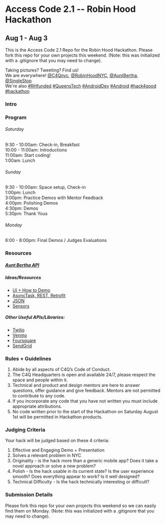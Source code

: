 # Access Code 2.1 -- Robin Hood Hackathon
## Aug 1 - Aug 3  
 
This is the Access Code 2.1 Repo for the Robin Hood Hackathon. Please fork this repo for your own projects this weekend.  (Note: this was initialized with a .gitignore that you may need to change).  
  
Taking pictures? Tweeting? Find us!  
We are everywhere! [@C4Qnyc](https://twitter.com/c4qnyc), [@RobinHoodNYC](https://twitter.com/RobinHoodNYC), [@AuntBertha](https://twitter.com/AuntBertha), [@SingleStop](https://twitter.com/SingleStop)  
We're also [#RHfunded](https://twitter.com/hashtag/RHFunded?src=hash) [#QueensTech](https://twitter.com/hashtag/QueensTech?src=hash) [#AndroidDev](https://twitter.com/hashtag/AndroidDev?src=hash) [#Android](https://twitter.com/hashtag/Android?src=hash) [#hack4good]() [#hackathon](https://twitter.com/hashtag/hack4good?src=hash)


### Intro  

### Program  

###### Saturday  
9:30 - 10:00am: Check-in, Breakfast  
10:00 - 11:00am: Introductions  
11:00am: Start coding!  
1:00am: Lunch  
  
###### Sunday  
9:30 - 10:00am: Space setup, Check-in  
1:00pm: Lunch  
3:00pm: Practice Demos with Mentor Feedback  
4:00pm: Polishing Demos  
4:30pm: Demos  
5:30pm: Thank Yous  
  
###### Monday  
6:00 - 8:00pm: Final Demos / Judges Evaluations  


### Resources  

##### [Aunt Bertha API](https://www.auntbertha.com/developers)  

##### Ideas/Resources 
*  [UI + How to Demo](https://github.com/accesscode-2-1/unit-3/blob/master/lessons/12_Product3.md)
*  [AsyncTask, REST, Retrofit](https://github.com/accesscode-2-1/unit-3/blob/master/lessons/08_Async-REST.md)
*  [JSON](https://github.com/accesscode-2-1/unit-3/blob/master/lessons/week-4/2015-04-04_json.md)
*  [Sensors](https://github.com/accesscode-2-1/unit-3/blob/master/lessons/11_Sensors.md)  

##### Other Useful APIs/Libraries:  
*  [Twilio](https://www.twilio.com/api)  
*  [Venmo](https://github.com/venmo/app-switch-android)
*  [Foursquare](https://developer.foursquare.com/overview/)
*  [SendGrid](https://github.com/danysantiago/sendgrid-android)


### Rules + Guidelines
1. Abide by all aspects of C4Q’s Code of Conduct.  
2. The C4Q Headquarters is open and available 24/7, please respect the space and people within it.  
3. Technical and product and design mentors are here to answer questions, offer guidance and give feedback.  Mentors are not permitted to contribute to any code.  
4. If you incorporate any code that you have not written you must include appropriate attributions.  
5. No code written prior to the start of the Hackathon on Saturday August 1st will be permitted in Hackathon products.  


### Judging Criteria
Your hack will be judged based on these 4 criteria:  
1. Effective and Engaging Demo + Presentation  
2. Solves a relevant problem in NYC  
3. Originality - is the hack more than a generic mobile app? Does it take a novel approach or solve a new problem?  
4. Polish - Is the hack usable in its current state? Is the user experience smooth? Does everything appear to work? Is it well designed?  
5. Technical Difficulty - Is the hack technically interesting or difficult?   

### Submission Details  
Please fork this repo for your own projects this weekend so we can easily find them on Monday.  (Note: this was initialized with a .gitignore that you may need to change).  

